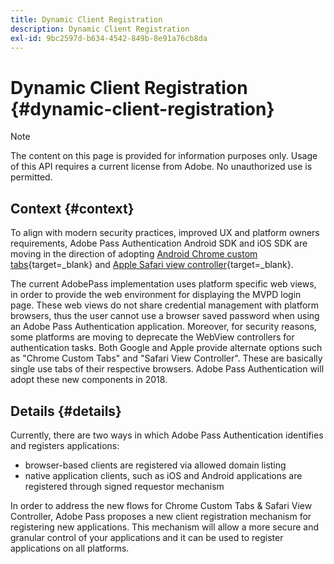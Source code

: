 ```yaml
---
title: Dynamic Client Registration
description: Dynamic Client Registration
exl-id: 9bc2597d-b634-4542-849b-8e91a76cb8da
---
```

# Dynamic Client Registration {#dynamic-client-registration}

>[!NOTE]
>
>The content on this page is provided for information purposes only. Usage of this API requires a current license from Adobe. No unauthorized use is permitted.

## Context {#context}

To align with modern security practices, improved UX and platform owners
requirements, Adobe Pass Authentication Android SDK and iOS SDK are moving in the direction of adopting [Android Chrome custom tabs](https://developer.chrome.com/multidevice/android/customtabs){target=_blank} and [Apple Safari view controller](https://developer.apple.com/documentation/safariservices/sfsafariviewcontroller){target=_blank}.

The current AdobePass implementation uses platform specific web views, in order to provide the web environment for displaying the MVPD login page. These web views do not share credential management with platform browsers, thus the user cannot use a browser saved password when using an Adobe Pass Authentication application. Moreover, for security reasons, some platforms are moving to deprecate the WebView controllers for authentication tasks. Both Google and Apple provide alternate options such as "Chrome Custom Tabs" and "Safari View Controller". These are basically single use tabs of their respective browsers. Adobe Pass Authentication will adopt these new components in 2018.

## Details {#details}

Currently, there are two ways in which Adobe Pass Authentication identifies and registers applications:

* browser-based clients are registered via allowed domain listing
* native application clients, such as iOS and Android applications are registered through signed requestor mechanism

In order to address the new flows for Chrome Custom Tabs & Safari View Controller, Adobe Pass proposes a new client registration mechanism for registering new applications. This mechanism will allow a more secure and granular control of your applications and it can be used to register applications on all platforms.

<!--
## Related Information

- [Dynamic Client Registration API](/help/authentication/dynamic-client-registration-api.md)
- [Dynamic Client Registration Management](/help/authentication/dynamic-client-registration-management.md)
-->
